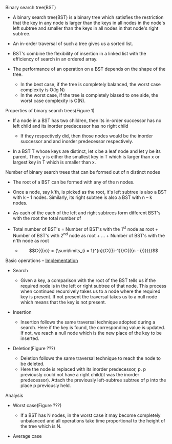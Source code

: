 Binary search tree(BST)

- A binary search tree(BST) is a binary tree which satisfies the
  restriction that the key in any node is larger than the keys in all
  nodes in the node's left subtree and smaller than the keys in all
  nodes in that node's right subtree.

- An in-order traversal of such a tree gives us a sorted list.

- BST's combine the flexibility of insertion in a linked list with the
  efficiency of search in an ordered array.

- The performance of an operation on a BST depends on the shape of the
  tree.

  - In the best case, if the tree is completely balanced, the worst case
    complexity is O(lg N)
  - In the worst case, if the tree is completely biased to one side, the
    worst case complexity is O(N).

Properties of binary search trees(Figure 1)

- If a node in a BST has two children, then its in-order successor has
  no left child and its inorder predecessor has no right child

  - If they respectively did, then those nodes would be the inorder
    successor and and inorder predecessor respectively.

- In a BST T whose keys are distinct, let x be a leaf node and let y be
  its parent. Then, y is either the smallest key in T which is larger
  than x or largest key in T which is smaller than x.

Number of binary search trees that can be formed out of n distinct nodes

- The root of a BST can be formed with any of the n nodes.

- Once a node, say k'th, is picked as the root, it's left subtree is
  also a BST with k – 1 nodes. Similarly, its right subtree is also a
  BST with n – k nodes.

- As each of the each of the left and right subtrees form different
  BST's with the root the total number of

- Total number of BST's = Number of BST's with the 1<sup>st</sup> node
  as root + Number of BST's with 2<sup>nd</sup> node as root + … +
  Number of BST's with the n'th node as root

  - $$C{{(n)} = {\sum\limits_{i = 1}^{n}{C{({i–1})}C{({n - i})}}}}$$

Basic operations – [Implementation](src/BinarySearchTreeST.java)

- Search

  - Given a key, a comparison with the root of the BST tells us if the
    required node is in the left or right subtree of that node. This
    process when continued recursively takes us to a node where the
    required key is present. If not present the traversal takes us to a
    null node which means that the key is not present.

- Insertion

  - Insertion follows the same traversal technique adopted during a
    search. Here if the key is found, the corresponding value is
    updated. If not, we reach a null node which is the new place of the
    key to be inserted.

- Deletion(Figure ???)

  - Deletion follows the same traversal technique to reach the node to
    be deleted.
  - Here the node is replaced with its inorder predecessor, p. p
    previously could not have a right child(it was the inorder
    predecessor). Attach the previously left-subtree subtree of p into
    the place p previously held.

Analysis

- Worst case(Figure ???)

  - If a BST has N nodes, in the worst case it may become completely
    unbalanced and all operations take time proportional to the height
    of the tree which is N.

- Average case
